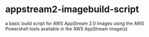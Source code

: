 # appstream2-imagebuild-script
a basic build script for AWS AppStream 2.0 Images using the AWS Powershell tools available in the AWS AppStream image(s)
